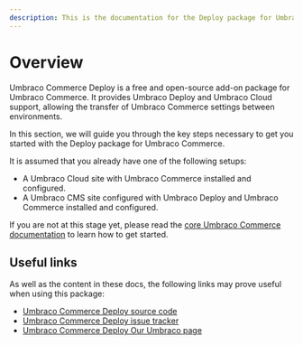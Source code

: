 ```yaml
---
description: This is the documentation for the Deploy package for Umbraco Commerce.
---
```


# Overview

Umbraco Commerce Deploy is a free and open-source add-on package for Umbraco Commerce. It provides Umbraco Deploy and Umbraco Cloud support, allowing the transfer of Umbraco Commerce settings between environments.

In this section, we will guide you through the key steps necessary to get you started with the Deploy package for Umbraco Commerce.

It is assumed that you already have one of the following setups:

* A Umbraco Cloud site with Umbraco Commerce installed and configured.
* A Umbraco CMS site configured with Umbraco Deploy and Umbraco Commerce installed and configured.

If you are not at this stage yet, please read the [core Umbraco Commerce documentation](http://localhost:5000/o/vHdmkfI8smZW50A5yIZD/s/s0xvC9Moj5Pqo3KonmTs/) to learn how to get started.

## Useful links

As well as the content in these docs, the following links may prove useful when using this package:

* [Umbraco Commerce Deploy source code](https://github.com/umbraco/Umbraco.Commerce.Packages.Deploy)
* [Umbraco Commerce Deploy issue tracker](https://github.com/umbraco/Umbraco.Commerce.Packages.Deploy/issues)
* [Umbraco Commerce Deploy Our Umbraco page](https://our.umbraco.com/packages/backoffice-extensions/umbraco-commerce-deploy/)
